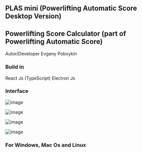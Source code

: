 ## PLAS mini (Powerlifting Automatic Score Desktop Version)

## Powerlifting Score Calculator (part of Powerlifting Automatic Score)

Autor/Developer Evgeny Poboykin

### Build in

React Js (TypeScript)
Electron Js

### Interface

![image](./preview/screen_1.png)

![image](./preview/screen_2.png)

![image](./preview/screen_3.png)

![image](./preview/screen_4.png)

### For Windows, Mac Os and Linux
